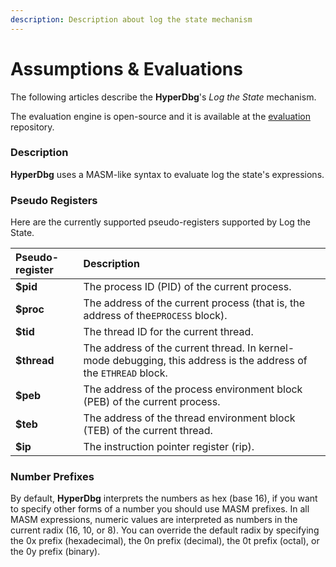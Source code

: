 ```yaml
---
description: Description about log the state mechanism
---
```


# Assumptions & Evaluations

The following articles describe the **HyperDbg**'s _Log the State_ mechanism.

The evaluation engine is open-source and it is available at the [evaluation](https://github.com/HyperDbg/evaluation) repository.

### Description

**HyperDbg** uses a MASM-like syntax to evaluate log the state's expressions.

### Pseudo Registers

Here are the currently supported pseudo-registers supported by Log the State.

| Pseudo-register | Description |
| :--- | :--- |
| **$pid** | The process ID \(PID\) of the current process. |
| **$proc** | The address of the current process \(that is, the address of the`EPROCESS` block\). |
| **$tid** | The thread ID for the current thread. |
| **$thread** | The address of the current thread. In kernel-mode debugging, this address is the address of the `ETHREAD` block. |
| **$peb** | The address of the process environment block \(PEB\) of the current process. |
| **$teb** | The address of the thread environment block \(TEB\) of the current thread. |
| **$ip** | The instruction pointer register \(rip\). |

 

### Number Prefixes

By default, **HyperDbg** interprets the numbers as hex \(base 16\), if you want to specify other forms of a number you should use MASM prefixes. In all MASM expressions, numeric values are interpreted as numbers in the current radix \(16, 10, or 8\). You can override the default radix by specifying the 0x prefix \(hexadecimal\), the 0n prefix \(decimal\), the 0t prefix \(octal\), or the 0y prefix \(binary\).



